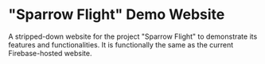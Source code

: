 # "Sparrow Flight" Demo Website
A stripped-down website for the project "Sparrow Flight" to demonstrate its features and functionalities. It is functionally the same as the current Firebase-hosted website.

